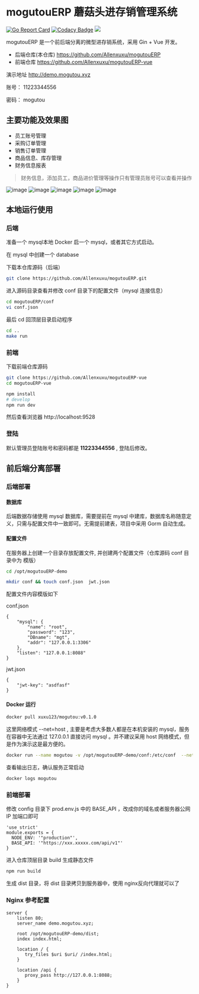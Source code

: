 # mogutouERP 蘑菇头进存销管理系统

[![Go Report Card](https://goreportcard.com/badge/github.com/Allenxuxu/mogutouERP)](https://goreportcard.com/report/github.com/Allenxuxu/mogutouERP)
[![Codacy Badge](https://api.codacy.com/project/badge/Grade/5c80672f0e8745b995a5b2e609d21ade)](https://app.codacy.com/app/Allenxuxu/mogutouERP?utm_source=github.com&utm_medium=referral&utm_content=Allenxuxu/mogutouERP&utm_campaign=Badge_Grade_Dashboard)
<a title="code size in bytes" target="_blank" href="https://github.com/Allenxuxu/mogutouERP"><img src="https://img.shields.io/github/languages/code-size/Allenxuxu/mogutouERP.svg?style=flat"></a>

mogutouERP 是一个前后端分离的微型进存销系统，采用 Gin + Vue 开发。

- 后端仓库(本仓库) https://github.com/Allenxuxu/mogutouERP
- 前端仓库 https://github.com/Allenxuxu/mogutouERP-vue

演示地址 http://demo.mogutou.xyz

账号： 11223344556

密码： mogutou

## 主要功能及效果图

- 员工账号管理
- 采购订单管理
- 销售订单管理
- 商品信息、库存管理
- 财务信息报表

> 财务信息，添加员工，商品进价管理等操作只有管理员账号可以查看并操作

![image](.screenshots/index.png)
![image](.screenshots/stock.png)
![image](.screenshots/order.png)
![image](.screenshots/chart1.png)
![image](.screenshots/chart2.png)

## 本地运行使用

### 后端

准备一个 mysql本地 Docker 启一个 mysql，或者其它方式启动。

在 mysql 中创建一个 database

下载本仓库源码（后端）

```bash
git clone https://github.com/Allenxuxu/mogutouERP.git
```

进入源码目录查看并修改 conf 目录下的配置文件（mysql 连接信息）

```bash
cd mogutouERP/conf
vi conf.json
```

最后 cd 回顶层目录启动程序

```bash
cd ..
make run
```

### 前端

下载前端仓库源码

```bash
git clone https://github.com/Allenxuxu/mogutouERP-vue
cd mogutouERP-vue
```

```bash
npm install
# develop
npm run dev
```
然后查看浏览器 http://localhost:9528

### 登陆

默认管理员登陆账号和密码都是 **11223344556** , 登陆后修改。

## 前后端分离部署

### 后端部署

#### 数据库

后端数据存储使用 mysql 数据库，需要提前在 mysql 中建库，数据库名称随意定义，只需与配置文件中一致即可。无需提前建表，项目中采用 Gorm 自动生成。

#### 配置文件

在服务器上创建一个目录存放配置文件, 并创建两个配置文件（仓库源码 conf 目录中为 模版）

```bash
cd /opt/mogutouERP-demo

mkdir conf && touch conf.json  jwt.json
```
配置文件内容模版如下

conf.json
```
{
    "mysql": {
        "name": "root",
        "password": "123",
        "DBname": "mgt",
        "addr": "127.0.0.1:3306"
    },
    "listen": "127.0.0.1:8088"
}
```

jwt.json
```
{
    "jwt-key": "asdfasf"
}
```

#### Docker 运行

```bash
docker pull xuxu123/mogutou:v0.1.0
```

这里网络模式 --net=host , 主要是考虑大多数人都是在本机安装的 mysql，服务在容器中无法通过 127.0.0.1 直接访问 mysql 。并不建议采用 host 网络模式，但是作为演示这是最方便的。

```bash
docker run --name mogutou -v /opt/mogutouERP-demo/conf:/etc/conf  --net=host -d   xuxu123/mogutou:v0.1.0
```

查看输出日志，确认服务正常启动

```bash
docker logs mogutou
```

### 前端部署

修改 config 目录下 prod.env.js 中的 BASE_API ，改成你的域名或者服务器公网 IP 加端口即可

```
'use strict'
module.exports = {
  NODE_ENV: '"production"',
  BASE_API: '"https://xxx.xxxxx.com/api/v1"'
}
```

进入仓库顶层目录 build 生成静态文件

```bash
npm run build
```

生成 dist 目录，将 dist 目录拷贝到服务器中，使用 nginx反向代理就可以了

### Nginx 参考配置

```
server {
    listen 80;
    server_name demo.mogutou.xyz;

    root /opt/mogutouERP-demo/dist;
    index index.html;

    location / {
       try_files $uri $uri/ /index.html;
    }

    location /api {
       proxy_pass http://127.0.0.1:8088;
    }
}
```
